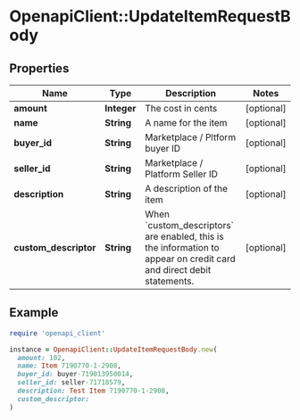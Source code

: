# OpenapiClient::UpdateItemRequestBody

## Properties

| Name | Type | Description | Notes |
| ---- | ---- | ----------- | ----- |
| **amount** | **Integer** | The cost in cents | [optional] |
| **name** | **String** | A name for the item | [optional] |
| **buyer_id** | **String** | Marketplace / Pltform buyer ID | [optional] |
| **seller_id** | **String** | Marketplace / Platform Seller ID | [optional] |
| **description** | **String** | A description of the item | [optional] |
| **custom_descriptor** | **String** | When &#x60;custom_descriptors&#x60; are enabled, this is the information to appear on credit card and direct debit statements. | [optional] |

## Example

```ruby
require 'openapi_client'

instance = OpenapiClient::UpdateItemRequestBody.new(
  amount: 102,
  name: Item 7190770-1-2908,
  buyer_id: buyer-719013950014,
  seller_id: seller-71718579,
  description: Test Item 7190770-1-2908,
  custom_descriptor: 
)
```

